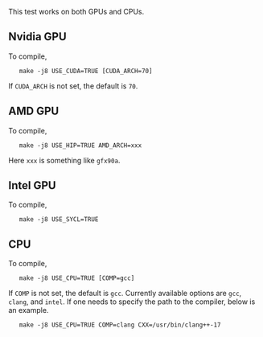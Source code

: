 This test works on both GPUs and CPUs.

## Nvidia GPU

To compile,

```
   make -j8 USE_CUDA=TRUE [CUDA_ARCH=70]
```

If `CUDA_ARCH` is not set, the default is `70`.

## AMD GPU

To compile,

```
   make -j8 USE_HIP=TRUE AMD_ARCH=xxx
```

Here `xxx` is something like `gfx90a`.

## Intel GPU

To compile,

```
   make -j8 USE_SYCL=TRUE
```

## CPU

To compile,

```
   make -j8 USE_CPU=TRUE [COMP=gcc]
```

If `COMP` is not set, the default is `gcc`. Currently available options are
`gcc`, `clang`, and `intel`. If one needs to specify the path to the
compiler, below is an example.

```
   make -j8 USE_CPU=TRUE COMP=clang CXX=/usr/bin/clang++-17
```


